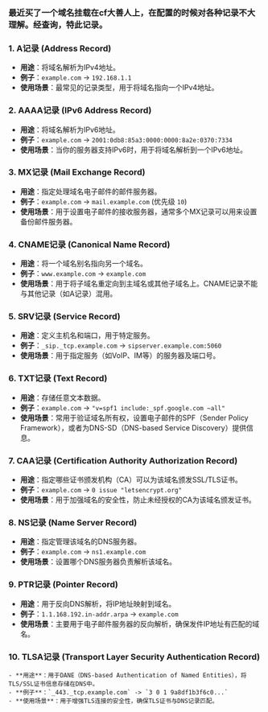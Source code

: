 ### 最近买了一个域名挂载在cf大善人上，在配置的时候对各种记录不大理解。经查询，特此记录。

### 1. **A记录 (Address Record)**
   - **用途**：将域名解析为IPv4地址。
   - **例子**：`example.com` -> `192.168.1.1`
   - **使用场景**：最常见的记录类型，用于将域名指向一个IPv4地址。

### 2. **AAAA记录 (IPv6 Address Record)**
   - **用途**：将域名解析为IPv6地址。
   - **例子**：`example.com` -> `2001:0db8:85a3:0000:0000:8a2e:0370:7334`
   - **使用场景**：当你的服务器支持IPv6时，用于将域名解析到一个IPv6地址。

### 3. **MX记录 (Mail Exchange Record)**
   - **用途**：指定处理域名电子邮件的邮件服务器。
   - **例子**：`example.com` -> `mail.example.com` (优先级 `10`)
   - **使用场景**：用于设置电子邮件的接收服务器，通常多个MX记录可以用来设置备份邮件服务器。

### 4. **CNAME记录 (Canonical Name Record)**
   - **用途**：将一个域名别名指向另一个域名。
   - **例子**：`www.example.com` -> `example.com`
   - **使用场景**：用于将子域名重定向到主域名或其他子域名上。CNAME记录不能与其他记录（如A记录）混用。

### 5. **SRV记录 (Service Record)**
   - **用途**：定义主机名和端口，用于特定服务。
   - **例子**：`_sip._tcp.example.com` -> `sipserver.example.com:5060`
   - **使用场景**：用于指定服务（如VoIP、IM等）的服务器及端口号。

### 6. **TXT记录 (Text Record)**
   - **用途**：存储任意文本数据。
   - **例子**：`example.com` -> `"v=spf1 include:_spf.google.com ~all"`
   - **使用场景**：常用于验证域名所有权，设置电子邮件的SPF（Sender Policy Framework），或者为DNS-SD（DNS-based Service Discovery）提供信息。

### 7. **CAA记录 (Certification Authority Authorization Record)**
   - **用途**：指定哪些证书颁发机构（CA）可以为该域名颁发SSL/TLS证书。
   - **例子**：`example.com` -> `0 issue "letsencrypt.org"`
   - **使用场景**：用于加强域名的安全性，防止未经授权的CA为该域名颁发证书。

### 8. **NS记录 (Name Server Record)**
   - **用途**：指定管理该域名的DNS服务器。
   - **例子**：`example.com` -> `ns1.example.com`
   - **使用场景**：设置哪个DNS服务器负责解析该域名。

### 9. **PTR记录 (Pointer Record)**
   - **用途**：用于反向DNS解析，将IP地址映射到域名。
   - **例子**：`1.1.168.192.in-addr.arpa` -> `example.com`
   - **使用场景**：主要用于电子邮件服务器的反向解析，确保发件IP地址有匹配的域名。

### 10. **TLSA记录 (Transport Layer Security Authentication Record)**
    - **用途**：用于DANE（DNS-based Authentication of Named Entities），将TLS/SSL证书信息存储在DNS中。
    - **例子**：`_443._tcp.example.com` -> `3 0 1 9a8df1b3f6c0...`
    - **使用场景**：用于增强TLS连接的安全性，确保TLS证书与DNS记录匹配。
